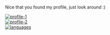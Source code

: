 Nice that you found my profile, just look around :)

[![profile-1](https://github-readme-stats.vercel.app/api?username=Juff-Ma)](https://github.com/Juff-Ma/) <br/>
[![profile-2](https://github-readme-streak-stats.herokuapp.com/?user=Juff-Ma)](https://github.com/Juff-Ma/) <br/>
[![languages](https://github-readme-stats.vercel.app/api/top-langs/?username=Juff-Ma)](https://github.com/Juff-Ma?tab=repositories) <br/>
